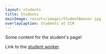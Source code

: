 ```yaml
---
layout: students
title: Students
mainImage: /assets/images/StudentBanner.jpg
overlayCaption: Students at CCM
---
```

Some content for the student's page!

Link to the [student worker](/aboutus.html#Loz_Oliphant).

